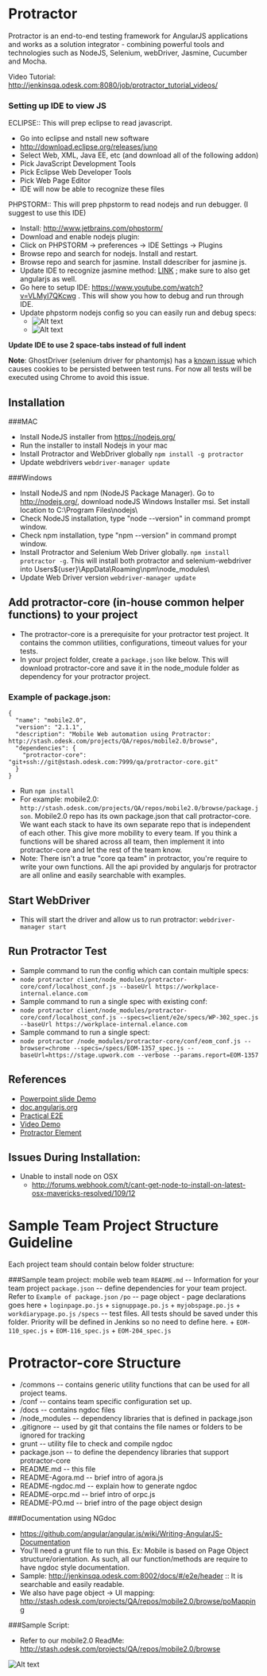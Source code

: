 Protractor
====================
Protractor is an end-to-end testing framework for AngularJS applications and works as a solution integrator - combining powerful tools and technologies such as NodeJS, Selenium, webDriver, Jasmine, Cucumber and Mocha.

Video Tutorial: http://jenkinsqa.odesk.com:8080/job/protractor_tutorial_videos/ 


### Setting up IDE to view JS
ECLIPSE:: This will prep eclipse to read javascript.

+ Go into eclipse and nstall new software
 + http://download.eclipse.org/releases/juno
+ Select Web, XML, Java EE, etc (and download all of the following addon)
 + Pick JavaScript Development Tools
 + Pick Eclipse Web Developer Tools
 + Pick Web Page Editor
 + IDE will now be able to recognize these files

PHPSTORM:: This will prep phpstorm to read nodejs and run debugger. (I suggest to use this IDE)

+ Install: http://www.jetbrains.com/phpstorm/
+ Download and enable nodejs plugin: 
 + Click on PHPSTORM -> preferences -> IDE Settings -> Plugins
 + Browse repo and search for nodejs. Install and restart.
 + Browse repo and search for jasmine. Install ddescriber for jasmine js.
 + Update IDE to recognize jasmine method: <a href="http://stackoverflow.com/questions/8108461/how-can-i-get-webstorm-to-recognize-jasmine-methods">LINK</a> ; make sure to also get angularjs as well.
 + Go here to setup IDE: https://www.youtube.com/watch?v=VLMyI7QKcwg . This will show you how to debug and run through IDE.
 + Update phpstorm nodejs config so you can easily run and debug specs:
   + ![Alt text](IDEwindows.png?raw=true "windows") 
   + ![Alt text](IDEmac.png?raw=true "mac") 

**Update IDE to use 2 space-tabs instead of full indent**

**Note**:  GhostDriver (selenium driver for phantomjs) has a [known issue](https://github.com/detro/ghostdriver/issues/170)
which causes cookies to be persisted between test runs. For now all tests will be executed using Chrome to avoid this issue.

Installation
-----
###MAC
+ Install NodeJS installer from https://nodejs.org/
+ Run the installer to install Nodejs in your mac
+ Install Protractor and WebDriver globally ```npm install -g protractor```
+ Update webdrivers ```webdriver-manager update```


###Windows
+ Install NodeJS and npm (NodeJS Package Manager). Go to http://nodejs.org/, download nodeJS Windows Installer msi. Set install location to C:\Program Files\nodejs\
+ Check NodeJS installation, type "node --version" in command prompt window.
+ Check npm installation, type "npm --version" in command prompt window.
+ Install Protractor and Selenium Web Driver globally. ```npm install protractor -g```. This will install both protractor and selenium-webdriver into Users\${user}\AppData\Roaming\npm\node_modules\
+ Update Web Driver version ```webdriver-manager update```


Add protractor-core (in-house common helper functions) to your project
---
+ The protractor-core is a prerequisite for your protractor test project. It contains the common utilities, configurations, timeout values for your tests.  
+ In your project folder, create a ```package.json``` like below. This will download protractor-core and save it in the node_module folder as dependency for your protractor project.
### Example of package.json:
```
{
  "name": "mobile2.0",
  "version": "2.1.1",
  "description": "Mobile Web automation using Protractor: http://stash.odesk.com/projects/QA/repos/mobile2.0/browse",
  "dependencies": {
    "protractor-core": "git+ssh://git@stash.odesk.com:7999/qa/protractor-core.git"
  }
}
```
+ Run `npm install`
+ For example: mobile2.0: ```http://stash.odesk.com/projects/QA/repos/mobile2.0/browse/package.json```.  Mobile2.0 repo has its own package.json that call protractor-core.  We want each stack to have its own separate repo that is independent of each other.  This give more mobility to every team.  If you think a functions will be shared across all team, then implement it into protractor-core and let the rest of the team know. 
+ Note: There isn't a true "core qa team" in protractor, you're require to write your own functions.  All the api provided by angularjs for protractor are all online and easily searchable with examples.




Start WebDriver
------
* This will start the driver and allow us to run protractor: ```webdriver-manager start```


Run Protractor Test
------
+ Sample command to run the config which can contain multiple specs:
 + ```node protractor client/node_modules/protractor-core/conf/localhost_conf.js --baseUrl https://workplace-internal.elance.com```
+ Sample command to run a single spec with existing conf:
 + ```node protractor client/node_modules/protractor-core/conf/localhost_conf.js --specs=client/e2e/specs/WP-302_spec.js --baseUrl https://workplace-internal.elance.com```
+ Sample command to run a single spect:
 + ```node protractor /node_modules/protractor-core/conf/eom_conf.js --browser=chrome --specs=/specs/EOM-1357_spec.js --baseUrl=https://stage.upwork.com --verbose --params.report=EOM-1357 ```



References
----------
+ [Powerpoint slide Demo](http://ramonvictor.github.io/protractor/slides/#/)
+ [doc.angularjs.org](https://docs.angularjs.org/guide/e2e-testing)
+ [Practical E2E](http://www.ng-newsletter.com/posts/practical-protractor.html)
+ [Video Demo](https://egghead.io/series/learn-protractor-testing-for-angularjs)
+ [Protractor Element](https://github.com/angular/protractor/blob/master/docs/api.md#protractorbyprototypeexactbinding)

Issues During Installation:
-----
- Unable to install node on OSX
	- http://forums.webhook.com/t/cant-get-node-to-install-on-latest-osx-mavericks-resolved/109/12


Sample Team Project Structure Guideline
====================
Each project team should contain below folder structure:

###Sample team project: mobile web team
`README.md` -- Information for your team project
`package.json` -- define dependencies for your team project. Refer to `Example of package.json` 
 `/po` -- page object - page declarations goes here
	+ `loginpage.po.js`
	+ `signuppage.po.js`
	+ `myjobspage.po.js`
	+ `workdiarypage.po.js`
`/specs` -- test files. All tests should be saved under this folder. Priority will be defined in Jenkins so no need to define here. 
	+ `EOM-110_spec.js`
	+ `EOM-116_spec.js`
	+ `EOM-204_spec.js` 


Protractor-core Structure
====================
+ /commons -- contains generic utility functions that can be used for all project teams.   
+ /conf -- contains team specific configuration set up. 
+ /docs -- contains ngdoc files 
+ /node_modules -- dependency libraries that is defined in package.json
+ .gitignore -- used by git that contains the file names or folders to be ignored for tracking
+ grunt -- utility file to check and compile ngdoc
+ package.json -- to define the dependency libraries that support protractor-core
+ README.md -- this file
+ README-Agora.md -- brief intro of agora.js 
+ README-ngdoc.md -- explain how to generate ngdoc
+ README-orpc.md -- brief intro of orpc.js
+ README-PO.md -- brief intro of the page object design 



###Documentation using NGdoc
+ https://github.com/angular/angular.js/wiki/Writing-AngularJS-Documentation
+ You'll need a grunt file to run this. Ex: Mobile is based on Page Object structure/orientation.  As such, all our function/methods are require to have ngdoc style documentation.
+ Sample: http://jenkinsqa.odesk.com:8002/docs/#/e2e/header  :: It is searchable and easily readable. 
+ We also have page object -> UI mapping: http://stash.odesk.com/projects/QA/repos/mobile2.0/browse/poMapping

###Sample Script:
+ Refer to our mobile2.0 ReadMe: http://stash.odesk.com/projects/QA/repos/mobile2.0/browse

![Alt text](jenkinsCI.png?raw=true "Jenkins CI")



